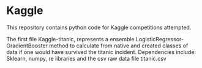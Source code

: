 # Kaggle
This repository contains python code for Kaggle competitions attempted. 

The first file Kaggle-titanic, represents a ensemble LogisticRegressor-GradientBooster method to calculate from native and created classes of data if one would have survived the titanic incident. Dependencies include: Sklearn, numpy, re libraries and the csv raw data file titanic.csv

